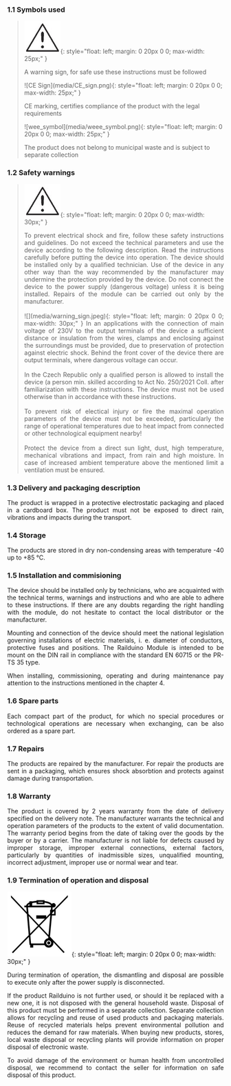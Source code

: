 ### 1.1 Symbols used

>![Warning Sign](media/warning_sign.jpeg){: style="float: left; margin: 0 20px 0 0; max-width: 25px;" }
><p>A warning sign, for safe use these instructions must be followed</p>
>![CE Sign](media/CE_sign.png){: style="float: left; margin: 0 20px 0 0; max-width: 25px;" }
><p>CE marking, certifies compliance of the product with the legal requirements</p>
>![wee_symbol](media/weee_symbol.png){: style="float: left; margin: 0 20px 0 0; max-width: 25px;" }
><p>The product does not belong to municipal waste and is subject to separate collection</p>

### 1.2 Safety warnings

>![](media/warning_sign.jpeg){: style="float: left; margin: 0 20px 0 0; max-width: 30px;" }
><div style="text-align: justify;">
>To prevent electrical shock and fire,
>follow these safety instructions and guidelines. Do not exceed the
>technical parameters and use the device according to the following
>description. Read the instructions carefully before putting the device
>into operation. The device should be installed only by a qualified
>technician. Use of the device in any other way than the way recommended
>by the manufacturer may undermine the protection provided by the device.
>Do not connect the device to the power supply (dangerous voltage) unless
>it is being installed. Repairs of the module can be carried out only by
>the manufacturer.
></div></br><div style="text-align: justify;">
>![](media/warning_sign.jpeg){: style="float: left; margin: 0 20px 0 0; max-width: 30px;" }
>In an applications with the connection
>of main voltage of 230V to the output terminals of the device a
>sufficient distance or insulation from the wires, clamps and enclosing
>against the surroundings must be provided, due to preservation of
>protection against electric shock. Behind the front cover of the
>device there are output terminals, where dangerous voltage can occur.
></div></br><div style="text-align: justify;">
>In the Czech Republic only a qualified person is allowed to install the
>device (a person min. skilled according to Act No. 250/2021 Coll.
>after familiarization with these instructions. The device must not
>be used otherwise than in accordance with these instructions.
></div></br><div style="text-align: justify;">
>To prevent risk of electical injury or fire the maximal operation
>parameters of the device must not be exceeded, particularly the range of
>operational temperatures due to heat impact from connected or other
>technological equipment nearby!
></div></br><div style="text-align: justify;">
>Protect the device from a direct sun light, dust, high temperature,
>mechanical vibrations and impact, from rain and high moisture. In case
>of increased ambient temperature above the mentioned limit a ventilation
>must be ensured.
></div>

### 1.3 Delivery and packaging description
<div style="text-align: justify;">
The product is wrapped in a protective electrostatic packaging and
placed in a cardboard box. The product must not be exposed to direct
rain, vibrations and impacts during the transport.
</div>

### 1.4 Storage
<div style="text-align: justify;">
The products are stored in dry non-condensing areas with temperature -40
up to +85 °C.
</div>

### 1.5 Installation and commisioning
<p style="text-align: justify;">
The device should be installed only by technicians, who are acquainted
with the technical terms, warnings and instructions and who are able to
adhere to these instructions. If there are any doubts regarding the
right handling with the module, do not hesitate to contact the local
distributor or the manufacturer.
</p><p style="text-align: justify;">
Mounting and connection of the device should meet the national
legislation governing installations of electric materials, i. e.
diameter of conductors, protective fuses and positions. The Railduino
Module is intended to be mount on the DIN rail in compliance with the
standard EN 60715 or the PR-TS 35 type.
</p><p style="text-align: justify;">
When installing, commissioning, operating and during maintenance pay
attention to the instructions mentioned in the chapter 4.
</p>

### 1.6 Spare parts
<div style="text-align: justify;">
Each compact part of the product, for which no special procedures or
technological operations are necessary when exchanging, can be also
ordered as a spare part.
</div>

### 1.7 Repairs
<div style="text-align: justify;">
The products are repaired by the manufacturer. For repair the products
are sent in a packaging, which ensures shock absorbtion and protects
against damage during transportation.
</div>

### 1.8 Warranty
<div style="text-align: justify;">
The product is covered by 2 years warranty from the date of delivery
specified on the delivery note. The manufacturer warrants the
technical and operation parameters of the products to the extent of
valid documentation. The warranty period begins from the date of
taking over the goods by the buyer or by a carrier. The manufacturer
is not liable for defects caused by improper storage, improper
external connections, external factors, particularly by quantities of
inadmissible sizes, unqualified mounting, incorrect adjustment,
improper use or normal wear and tear.
</div>

### 1.9 Termination of operation and disposal
![](media/weee_symbol.png){: style="float: left; margin: 0 20px 0 0; max-width: 30px;" }
<p style="text-align: justify;">
During termination of operation, the
dismantling and disposal are possible to execute only after the power
supply is disconnected.
</p><p style="text-align: justify;">
If the product Railduino is not further used, or should it be replaced
with a new one, it is not disposed with the general household waste.
Disposal of this product must be performed in a separate collection.
Separate collection allows for recycling and reuse of used products
and packaging materials. Reuse of recycled materials helps prevent
environmental pollution and reduces the demand for raw materials. When
buying new products, stores, local waste disposal or recycling plants
will provide information on proper disposal of electronic waste.
</p><p style="text-align: justify;">
To avoid damage of the environment or human health from uncontrolled
disposal, we recommend to contact the seller for information on safe
disposal of this product.
</p>